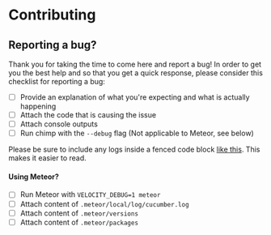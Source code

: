 # Contributing

## Reporting a bug?

Thank you for taking the time to come here and report a bug! In order to get you the best help and
so that you get a quick response, please consider this checklist for reporting a bug:

* [ ] Provide an explanation of what you're expecting and what is actually happening
* [ ] Attach the code that is causing the issue 
* [ ] Attach console outputs
* [ ] Run chimp with the `--debug` flag (Not applicable to Meteor, see below)

Please be sure to include any logs inside a fenced code block 
[like this](https://help.github.com/articles/github-flavored-markdown/#fenced-code-blocks). This 
makes it easier to read.

#### Using Meteor?
* [ ] Run Meteor with `VELOCITY_DEBUG=1 meteor`
* [ ] Attach content of `.meteor/local/log/cucumber.log`
* [ ] Attach content of `.meteor/versions` 
* [ ] Attach content of `.meteor/packages`
